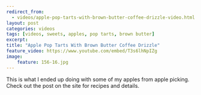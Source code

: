 ```yaml
---
redirect_from: 
  - videos/apple-pop-tarts-with-brown-butter-coffee-drizzle-video.html
layout: post
categories: videos
tags: [videos, sweets, apples, pop tarts, brown butter]
excerpt: 
title: "Apple Pop Tarts With Brown Butter Coffee Drizzle"
feature_video: https://www.youtube.com/embed/T3s6lhNpIZg
image:
    feature: 156-16.jpg
---
```


This is what I ended up doing with some of my apples from apple picking.  Check out the post on the site for recipes and details.
